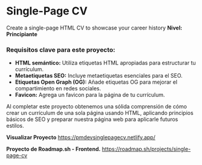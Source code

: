 # Single-Page CV
Create a single-page HTML CV to showcase your career history
**Nivel: Principiante**

### Requisitos clave para este proyecto:

- **HTML semántico:** Utiliza etiquetas HTML apropiadas para estructurar tu currículum.
- **Metaetiquetas SEO:** Incluye metaetiquetas esenciales para el SEO.
- **Etiquetas Open Graph (OG):** Añade etiquetas OG para mejorar el compartimiento en redes sociales.
- **Favicon:** Agrega un favicon para la página de tu currículum.

Al completar este proyecto obtenemos una sólida comprensión de cómo crear un currículum de una sola página usando HTML, aplicando principios básicos de SEO y preparar nuestra página web para aplicarle futuros estilos.

**Visualizar Proyecto**
https://pmdevsinglepagecv.netlify.app/

**Proyecto de Roadmap.sh - Frontend.**
https://roadmap.sh/projects/single-page-cv